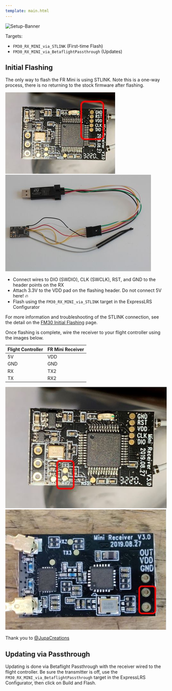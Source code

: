 ```yaml
---
template: main.html
---
```


![Setup-Banner](https://raw.githubusercontent.com/ExpressLRS/ExpressLRS-hardware/master/img/quick-start.png)

Targets:

- `FM30_RX_MINI_via_STLINK` (First-time Flash)
- `FM30_RX_MINI_via_BetaflightPassthrough` (Updates)

## Initial Flashing

The only way to flash the FR Mini is using STLINK. Note this is a one-way process, there is no returning to the stock firmware after flashing.

![pinout](https://github.com/ExpressLRS/ExpressLRS-Hardware/blob/master/img/siyi/jupa/Siyi-12.JPG?raw=true)
![stlink](https://github.com/ExpressLRS/ExpressLRS-Hardware/blob/master/img/siyi/jupa/Siyi-13.JPG?raw=true)

* Connect wires to DIO (SWDIO), CLK (SWCLK), RST, and GND to the header points on the RX
* Attach 3.3V to the VDD pad on the flashing header. Do not connect 5V here! :fire:
* Flash using the `FM30_RX_MINI_via_STLINK` target in the ExpressLRS Configurator

For more information and troubleshooting of the STLINK connection, see the detail on the [FM30 Initial Flashing](tx-siyifm30/) page.

Once flashing is complete, wire the receiver to your flight controller using the images below.

| Flight Controller | FR Mini Receiver |
|---|---|
| 5V | VDD |
| GND | GND |
| RX | TX2 |
| TX | RX2 |

![pinout](https://github.com/ExpressLRS/ExpressLRS-Hardware/blob/master/img/siyi/jupa/Siyi-16.JPG?raw=true)
![pinout](https://github.com/ExpressLRS/ExpressLRS-Hardware/blob/master/img/siyi/jupa/Siyi-17.JPG?raw=true)

Thank you to [@JupaCreations](http://www.jupacreations.com/)

## Updating via Passthrough

Updating is done via Betaflight Passthrough with the receiver wired to the flight controller. Be sure the transmitter is off, use the `FM30_RX_MINI_via_BetaflightPassthrough` target in the ExpressLRS Configurator, then click on Build and Flash.
